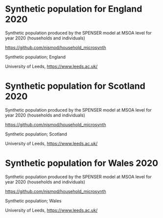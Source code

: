 
# Synthetic population for England 2020

Synthetic population produced by the SPENSER model at MSOA level for year 2020 (households and individuals)

https://github.com/nismod/household_microsynth

Synthetic population; England

University of Leeds, https://www.leeds.ac.uk/


# Synthetic population for Scotland 2020

Synthetic population produced by the SPENSER model at MSOA level for year 2020 (households and individuals)

https://github.com/nismod/household_microsynth

Synthetic population; Scotland

University of Leeds, https://www.leeds.ac.uk/



# Synthetic population for Wales 2020

Synthetic population produced by the SPENSER model at MSOA level for year 2020 (households and individuals)

https://github.com/nismod/household_microsynth

Synthetic population; Wales

University of Leeds, https://www.leeds.ac.uk/
